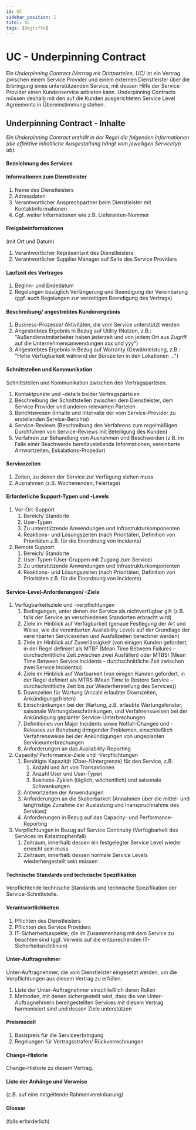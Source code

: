 ```yaml
---
id: UC
sidebar_position: 1
titel: UC
tags: [Begriffe]
---
```


# UC - Underpinning Contract 

Ein *Underpinning Contract (Vertrag mit Drittparteien, UC)* ist ein Vertrag zwischen einem Service Provider und einem externen Dienstleister über die Erbringung eines unterstützenden Service, mit dessen Hilfe der Service Provider einen Kundenservice anbieten kann. Underpinning Contracts müssen deshalb mit den auf die Kunden ausgerichteten Service Level Agreements in Übereinstimmung stehen.



## Underpinning Contract - Inhalte

*Ein Underpinning Contract enthält in der Regel die folgenden  Informationen (die effektive inhaltliche Ausgestaltung hängt vom  jeweiligen Servicetyp ab):*

 

#### Bezeichnung des Services

#### Informationen zum Dienstleister

1. Name des Dienstleisters
2. Adressdaten
3. Verantwortlicher Ansprechpartner beim Dienstleister mit Kontaktinformationen
4. Ggf. weiter Informationen wie z.B. Lieferanten-Nummer

#### Freigabeinformationen

(mit Ort und Datum)

1. Verantwortlicher Repräsentant des Dienstleisters
2. Verantwortlicher Supplier Manager auf Seite des Service Providers

#### Laufzeit des Vertrages

1. Beginn- und Endedatum
2. Regelungen bezüglich Verlängerung und Beendigung der Vereinbarung (ggf. auch Regelungen zur vorzeitigen Beendigung des Vertrags)

#### Beschreibung/ angestrebtes Kundenergebnis

1. Business-Prozesse/ Aktivitäten, die vom Service unterstützt werden
2. Angestrebtes Ergebnis in Bezug auf Utility (Nutzen, z.B.:  "Außendienstmitarbeiter haben jederzeit und von jedem Ort aus Zugriff  auf die Unternehmensanwendungen xxx und yyy")
3. Angestrebtes Ergebnis in Bezug auf Warranty (Gewährleistung, z.B.:  "Hohe Verfügbarkeit während der Bürozeiten in den Lokationen …")

#### Schnittstellen und Kommunikation

Schnittstellen und Kommunikation zwischen den Vertragsparteien.

1. Kontaktpunkte und –details beider Vertragsparteien
2. Beschreibung der Schnittstellen zwischen dem Dienstleister, dem Service Provider und anderen relevanten Parteien
3. Berichtswesen (Inhalte und Intervalle der vom Service-Provider zu erstellenden Service-Berichte)
4. Service-Reviews (Beschreibung des Verfahrens zum regelmäßigen Durchführen von Service-Reviews mit Beteiligung des Kunden)
5. Verfahren zur Behandlung von Ausnahmen und Beschwerden (z.B. im  Falle einer Beschwerde bereitzustellende Informationen, vereinbarte  Antwortzeiten, Eskalations-Prozedur)

#### Servicezeiten

1. Zeiten, zu denen der Service zur Verfügung stehen muss
2. Ausnahmen (z.B. Wochenenden, Feiertage)

#### Erforderliche Support-Typen und -Levels

1. Vor-Ort-Support
   1. Bereich/ Standorte
   2. User-Typen
   3. Zu unterstützende Anwendungen und Infrastrukturkomponenten
   4. Reaktions- und Lösungszeiten (nach Prioritäten, Definition von Prioritäten z.B. für die Einordnung von Incidents)
2. Remote Support
   1. Bereich/ Standorte
   2. User-Typen (User-Gruppen mit Zugang zum Service)
   3. Zu unterstützende Anwendungen und Infrastrukturkomponenten
   4. Reaktions- und Lösungszeiten (nach Prioritäten, Definition von Prioritäten z.B. für die Einordnung von Incidents)

#### Service-Level-Anforderungen/ -Ziele

1. Verfügbarkeitsziele und -verpflichtungen
   1. Bedingungen, unter denen der Service als nichtverfügbar gilt (z.B. falls der Service an verschiedenen Standorten erbracht wird)
   2. Ziele im Hinblick auf Verfügbarkeit (genaue Festlegung der Art und  Weise, wie die vereinbarten Availability Levels auf der Grundlage der  vereinbarten Servicezeiten und Ausfallzeiten berechnet werden)
   3. Ziele im Hinblick auf Zuverlässigkeit (von einigen Kunden gefordert, in der Regel definiert als MTBF (Mean Time Between Failures –  durchschnittliche Zeit zwischen zwei Ausfällen) oder MTBSI (Mean Time  Between Service Incidents – durchschnittliche Zeit zwischen zwei Service Incidents))
   4. Ziele im Hinblick auf Wartbarkeit (von einigen Kunden gefordert, in  der Regel definiert als MTRS (Mean Time to Restore Service –  durchschnittliche Zeit bis zur Wiederherstellung des Services))
   5. Downzeiten für Wartung (Anzahl erlaubter Downzeiten, Ankündigungsfristen)
   6. Einschränkungen bei der Wartung, z.B. erlaubte Wartungsfenster,  saisonale Wartungsbeschränkungen, und Verfahrensweisen bei der  Ankündigung geplanter Service-Unterbrechungen
   7. Definitionen von Major Incidents sowie Notfall-Changes und -Releases zur Behebung dringender Problemen, einschließlich Verfahrensweise bei  der Ankündigungen von ungeplanten Serviceunterbrechungen
   8. Anforderungen an das Availability-Reporting
2. Capacity/ Performance-Ziele und -Verpflichtungen
   1. Benötigte Kapazität (Ober-/Untergrenze) für den Service, z.B.
      1. Anzahl und Art von Transaktionen
      2. Anzahl User und User-Typen
      3. Business-Zyklen (täglich, wöchentlich) und saisonale Schwankungen
   2. Antwortzeiten der Anwendungen
   3. Anforderungen an die Skalierbarkeit (Annahmen über die mittel- und  langfristige Zunahme der Auslastung und Inanspruchnahme des Services)
   4. Anforderungen in Bezug auf das Capacity- und Performance-Reporting
3. Verpflichtungen in Bezug auf Service Continuity (Verfügbarkeit des Services im Katastrophenfall)
   1. Zeitraum, innerhalb dessen ein festgelegter Service Level wieder erreicht sein muss
   2. Zeitraum, innerhalb dessen normale Service Levels wiederhergestellt sein müssen

#### Technische Standards und technische Spezifikation

Verpflichtende technische Standards und technische Spezifikation der Service-Schnittstelle.

#### Verantwortlichkeiten

1. Pflichten des Dienstleisters
2. Pflichten des  Service Providers
3. IT-Sicherheitsaspekte, die im Zusammenhang mit dem Service zu  beachten sind (ggf. Verweis auf die entsprechenden  IT-Sicherheitsrichtlinien)

#### Unter-Auftragnehmer

Unter-Auftragnehmer, die vom Dienstleister eingesetzt werden, um die Verpflichtungen aus diesem Vertrag zu erfüllen.

1. Liste der Unter-Auftragnehmer einschließlich deren Rollen
2. Methoden, mit denen sichergestellt wird, dass die von  Unter-Auftragnehmern bereitgestellten Services mit diesem Vertrag  harmonisiert sind und dessen Ziele unterstützen

#### Preismodell

1. Basispreis für die Serviceerbringung
2. Regelungen für Vertragsstrafen/ Rückverrechnungen

#### Change-Historie

Change-Historie zu diesem Vertrag.

#### Liste der Anhänge und Verweise

(z.B. auf eine mitgeltende Rahmenvereinbarung)

#### Glossar

(falls erforderlich) 
